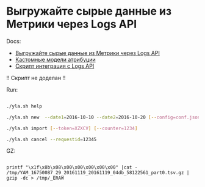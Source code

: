 # Выгружайте сырые данные из Метрики через Logs API


Docs:
* [Выгружайте сырые данные из Метрики через Logs API](https://yandex.ru/blog/metrika/vygruzhayte-syrye-dannye-iz-metriki-cherez-logs-api)
* [Кастомные модели атрибуции](https://nbviewer.jupyter.org/github/miptgirl/attribution_modelling/blob/master/220volt_case.ipynb)
* [Скрипт интеграция с Logs API](https://github.com/yndx-metrika/logs_api_integration)


!! Скрипт не доделан !!

Run:
```bash

./yla.sh help

./yla.sh new  --date1=2016-10-10 --date2=2016-10-20 [--config=conf.json]

./yla.sh import [--token=XZXCV] [--counter=1234]

./yla.sh cancel --requestid=12345

```




GZ:
```

printf "\x1f\x8b\x08\x00\x00\x00\x00\x00" |cat - /tmp/YAM_16750087_29_20161119_20161119_04db_58122561_part0.tsv.gz | gzip -dc > /tmp/_ERAW

```